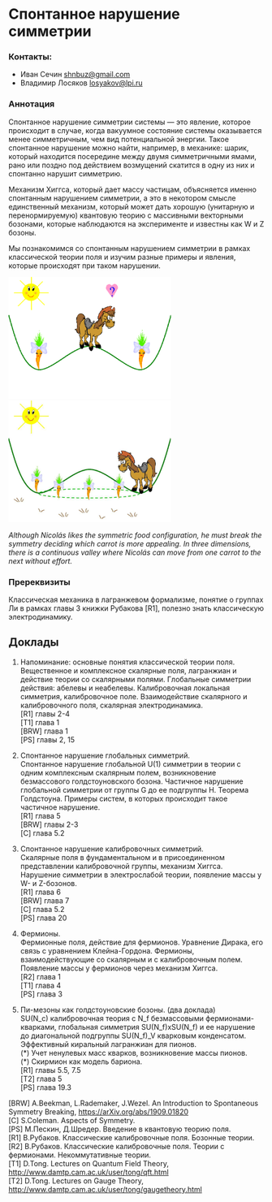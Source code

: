 # Спонтанное нарушение симметрии  

### Контакты:  
* Иван Сечин <shnbuz@gmail.com>  
* Владимир Лосяков <losyakov@lpi.ru>

### Аннотация

Спонтанное нарушение симметрии системы — это явление, которое происходит в случае, когда вакуумное состояние системы оказывается менее симметричным, чем вид потенциальной энергии. Такое спонтанное нарушение можно найти, например, в механике: шарик, который находится посередине между двумя симметричными ямами, рано или поздно под действием возмущений скатится в одну из них и спонтанно нарушит симметрию.

Механизм Хиггса, который дает массу частицам, объясняется именно спонтанным нарушением симметрии, а это в некотором смысле единственный механизм, который может дать хорошую (унитарную и перенормируемую) квантовую теорию с массивными векторными бозонами, которые наблюдаются на эксперименте и известны как W и Z бозоны.

Мы познакомимся со спонтанным нарушением симметрии в рамках классической теории поля и изучим разные примеры и явления, которые происходят при таком нарушении.

[<img src="./pony1.png" height="240">](https://arxiv.org/abs/1201.0537) [<img src="./pony2.png" height="240">](https://arxiv.org/abs/hep-ph/0502010)

_Although Nicolás likes the symmetric food configuration, he must break the symmetry deciding which carrot is more appealing. In three dimensions, there is a continuous valley where Nicolás can move from one carrot to the next without effort._

### Пререквизиты  
Классическая механика в лагранжевом формализме, понятие о группах Ли в рамках главы 3 книжки Рубакова [R1], полезно знать классическую электродинамику.

## Доклады

1. Напоминание: основные понятия классической теории поля.  
Вещественное и комплексное скалярные поля, лагранжиан и действие теории со скалярными полями. 
Глобальные симметрии действия: абелевы и неабелевы. Калибровочная локальная симметрия, калибровочное поле. 
Взаимодействие скалярного и калибровочного поля, скалярная электродинамика.  
[R1] главы 2-4  
[T1] глава 1  
[BRW] глава 1  
[PS] главы 2, 15  

2. Спонтанное нарушение глобальных симметрий.  
Спонтанное нарушение глобальной U(1) симметрии в теории с одним комплексным скалярным полем, возникновение безмассового 
голдстоуновского бозона. Частичное нарушение глобальной симметрии от группы G до ее подгруппы H. 
Теорема Голдстоуна. Примеры систем, в которых происходит такое частичное нарушение.  
[R1] глава 5  
[BRW] главы 2-3  
[C] глава 5.2  

3. Спонтанное нарушение калибровочных симметрий.  
Скалярные поля в фундаментальном и в присоединенном представлении калибровочной группы, 
механизм Хиггса. Нарушение симметрии в электрослабой теории, появление массы у W- и Z-бозонов.    
[R1] глава 6  
[BRW] глава 7  
[C] глава 5.2  
[PS] глава 20

4. Фермионы.  
Фермионные поля, действие для фермионов. Уравнение Дирака, его связь с уравнением Клейна-Гордона.
Фермионы, взаимодействующие со скалярным и с калибровочным полем. Появление массы у фермионов через механизм Хиггса.  
[R2] глава 1  
[T1] глава 4  
[PS] глава 3

5. Пи-мезоны как голдстоуновские бозоны. (два доклада)    
SU(N_c) калибровочная теория с N_f безмассовыми фермионами-кварками, глобальная симметрия SU(N_f)xSU(N_f) 
и ее нарушение до диагональной подгруппы SU(N_f)_V кварковым конденсатом. 
Эффективный киральный лагранжиан для пионов.     
(\*) Учет ненулевых масс кварков, возникновение массы пионов.  
(\*) Скирмион как модель бариона.  
[R1] главы 5.5, 7.5    
[T2] глава 5  
[PS] глава 19.3 

[BRW] A.Beekman, L.Rademaker, J.Wezel. An Introduction to Spontaneous Symmetry Breaking, <https://arXiv.org/abs/1909.01820>  
[C] S.Coleman. Aspects of Symmetry.  
[PS] М.Пескин, Д.Шредер. Введение в квантовую теорию поля.  
[R1] В.Рубаков. Классические калибровочные поля. Бозонные теории.  
[R2] В.Рубаков. Классические калибровочные поля. Теории с фермионами. Некоммутативные теории.  
[T1] D.Tong. Lectures on Quantum Field Theory, <http://www.damtp.cam.ac.uk/user/tong/qft.html>  
[T2] D.Tong. Lectures on Gauge Theory, <http://www.damtp.cam.ac.uk/user/tong/gaugetheory.html>  
